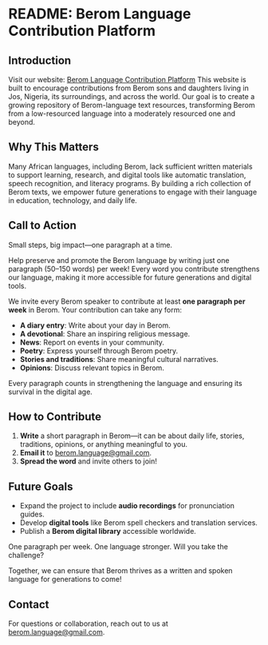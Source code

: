 # README: Berom Language Contribution Platform

## Introduction
Visit our website: [Berom Language Contribution Platform](https://beromlanguagetranslationboard.github.io/)
This website is built to encourage contributions from Berom sons and daughters living in Jos, Nigeria, its surroundings, and across the world. Our goal is to create a growing repository of Berom-language text resources, transforming Berom from a low-resourced language into a moderately resourced one and beyond.

## Why This Matters
Many African languages, including Berom, lack sufficient written materials to support learning, research, and digital tools like automatic translation, speech recognition, and literacy programs. By building a rich collection of Berom texts, we empower future generations to engage with their language in education, technology, and daily life.

## Call to Action
Small steps, big impact—one paragraph at a time.

Help preserve and promote the Berom language by writing just one paragraph (50–150 words) per week! Every word you contribute strengthens our language, making it more accessible for future generations and digital tools.

We invite every Berom speaker to contribute at least **one paragraph per week** in Berom. Your contribution can take any form:
- **A diary entry**: Write about your day in Berom.
- **A devotional**: Share an inspiring religious message.
- **News**: Report on events in your community.
- **Poetry**: Express yourself through Berom poetry.
- **Stories and traditions**: Share meaningful cultural narratives.
- **Opinions**: Discuss relevant topics in Berom.

Every paragraph counts in strengthening the language and ensuring its survival in the digital age.

## How to Contribute
1. **Write** a short paragraph in Berom—it can be about daily life, stories, traditions, opinions, or anything meaningful to you.
2. **Email it** to berom.language@gmail.com.
3. **Spread the word** and invite others to join!

## Future Goals
- Expand the project to include **audio recordings** for pronunciation guides.
- Develop **digital tools** like Berom spell checkers and translation services.
- Publish a **Berom digital library** accessible worldwide.

One paragraph per week. One language stronger. Will you take the challenge?

Together, we can ensure that Berom thrives as a written and spoken language for generations to come!

## Contact
For questions or collaboration, reach out to us at [berom.language@gmail.com](mailto:berom.language@gmail.com).